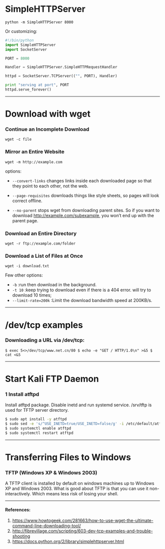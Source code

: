 # SimpleHTTPServer 

``
python -m SimpleHTTPServer 8000
``

Or customizing:

```python
#!/bin/python
import SimpleHTTPServer
import SocketServer

PORT = 8000

Handler = SimpleHTTPServer.SimpleHTTPRequestHandler

httpd = SocketServer.TCPServer(("", PORT), Handler)

print "serving at port", PORT
httpd.serve_forever()
```
---
# Download with wget

### Continue an Incomplete Download
``
wget -c file
``

### Mirror an Entire Website
``
wget -m http://example.com
``

options:

* ``--convert-links`` changes links inside each downloaded page so that they point to each other, not the web.

* ``--page-requisites`` downloads things like style sheets, so pages will look correct offline.
* ``--no-parent`` stops wget from downloading parent sites. So if you want to download http://example.com/subexample, you won’t end up with the parent page.

### Download an Entire Directory
``
wget -r ftp://example.com/folder
``

### Download a List of Files at Once
``
wget -i download.txt
``

Few other options:

* ``-b`` :run then download in the background.
* ``-t 10`` :keep trying to download even if there is a 404 error. will try to download 10 times;
* ``--limit-rate=200k`` :Limit the download bandwidth speed at 200KB/s.

---
# /dev/tcp examples 

### Downloading a URL via /dev/tcp:
``
$ exec 5<>/dev/tcp/www.net.cn/80
$ echo -e "GET / HTTP/1.0\n" >&5
$ cat <&5
``

---------------------

# Start Kali FTP Daemon
### 1 Install atftpd

Install atftpd package. Disable inetd and run systemd service. /srv/tftp is used for TFTP server directory.

```bash
$ sudo apt install -y atftpd
$ sudo sed -e 's/^USE_INETD=true/USE_INETD=false/g' -i /etc/default/atftpd
$ sudo systemctl enable atftpd
$ sudo systemctl restart atftpd
```

---------------------
# Transferring Files to Windows

### TFTP (Windows XP & Windows 2003)
A TFTP client is installed by default on windows machines up to Windows XP and Windows 2003. What is good about TFTP is that you can use it non-interactively. Which means less risk of losing your shell.



---
#### References:
1. https://www.howtogeek.com/281663/how-to-use-wget-the-ultimate-command-line-downloading-tool/
2. http://fibrevillage.com/scripting/603-dev-tcp-examples-and-trouble-shooting
3. https://docs.python.org/2/library/simplehttpserver.html
